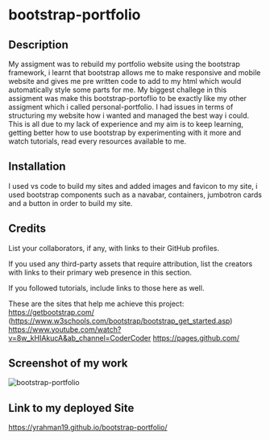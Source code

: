 # bootstrap-portfolio


## Description

My assigment was to rebuild my portfolio website using the bootstrap framework, i learnt that bootstrap allows me to make responsive and mobile website and gives me pre written code to add to my html which would automatically style some parts for me. My biggest challege in this assigment was make this bootstrap-portoflio to be exactly like my other assigment which i called personal-portfolio. I had issues in terms of structuring my website how i wanted and managed the best way i could. This is all due to my lack of experience and my aim is to keep learning, getting better how to use bootstrap by experimenting with it more and watch tutorials, read every resources available to me. 

## Installation

I used vs code to build my sites and added images and favicon to my site, i used bootstrap components such as a navabar, containers, jumbotron cards and a button in order to build my site.


## Credits

List your collaborators, if any, with links to their GitHub profiles.

If you used any third-party assets that require attribution, list the creators with links to their primary web presence in this section.

If you followed tutorials, include links to those here as well.

These are the sites that help me achieve this project:
https://getbootstrap.com/
(https://www.w3schools.com/bootstrap/bootstrap_get_started.asp)
https://www.youtube.com/watch?v=8w_kHIAkucA&ab_channel=CoderCoder
https://pages.github.com/


## Screenshot of my work

![bootstrap-portfolio](https://github.com/YRahman19/bootstrap-portfolio/assets/81781165/594e007f-16b9-4458-879a-65bab335f1c7)

## Link to my deployed Site
https://yrahman19.github.io/bootstrap-portfolio/
